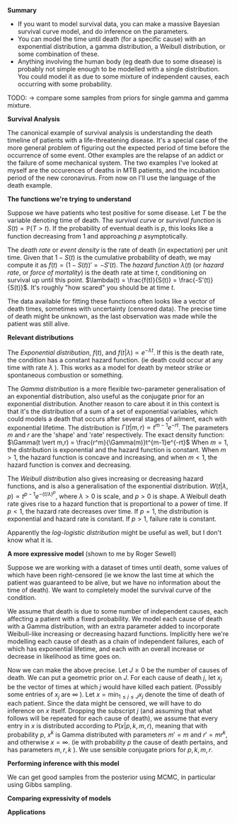 **Summary**

- If you want to model survival data, you can make a massive Bayesian survival curve model, and do inference on the parameters.
- You can model the time until death (for a specific cause) with an exponential distribution, a gamma distribution, a Weibull distribution, or some combination of these. 
- Anything involving the human body (eg death due to some disease) is probably not simple enough to be modelled with a single distribution. You could model it as due to some mixture of independent causes, each occurring with some probability.

TODO: -> compare some samples from priors for single gamma and gamma mixture.

**Survival Analysis**  

The canonical example of survival analysis is understanding the death timeline of patients with a life-threatening disease. It's a special case of the more general problem of figuring out the expected period of time before the occurrence of some event. Other examples are the relapse of an addict or the failure of some mechanical system. The two examples I've looked at myself are the occurences of deaths in MTB patients, and the incubation period of the new coronavirus. From now on I'll use the language of the death example.

**The functions we're trying to understand**

Suppose we have patients who test positive for some disease. Let $T$ be the variable denoting time of death. The *survival curve* or *survival function* is $S(t) = \mathbb{P}(T > t)$. If the probability of eventual death is $p$, this looks like a function decreasing from 1 and approaching $p$ asymptotically.

The *death rate* or *event density* is the rate of death (in expectation) per unit time. Given that $1 - S(t)$ is the cumulative probability of death, we may compute it as $f(t) = (1 - S(t))' = -S'(t)$. The *hazard function* $\lambda(t)$ (or *hazard rate*, or *force of mortality*) is the death rate at time $t$, conditioning on survival up until this point. $\lambda(t) = \frac{f(t)}{S(t)} = \frac{-S'(t)}{S(t)}$. It's roughly "how scared" you should be at time $t$.

The data available for fitting these functions often looks like a vector of death times, sometimes with uncertainty (censored data). The precise time of death might be unknown, as the last observation was made while the patient was still alive.

**Relevant distributions**

The *Exponential distribution*, $f(t)$, and $f(t \vert \lambda) \propto e^{-\lambda t}$. If this is the death rate, the condition has a constant hazard function. (ie death could occur at any time with rate $\lambda$ ). This works as a model for death by meteor strike or spontaneous combustion or something.

The *Gamma distribution* is a more flexible two-parameter generalisation of an exponential distribution, also useful as the conjugate prior for an exponential distribution. Another reason to care about it in this context is that it's the distribution of a sum of a set of exponential variables, which could models a death that occurs after several stages of ailment, each with exponential lifetime. The distribution is $\Gamma(t \vert m, r) \propto t^{m-1} e^{-rt}$. The parameters $m$ and $r$ are the 'shape' and 'rate' respectively. The exact density function: $\Gamma(t \vert m,r) = \frac{r^m}{\Gamma(m)}t^{m-1}e^{-rt}$ When $m=1$, the distribution is exponential and the hazard function is constant. When $m > 1$, the hazard function is concave and increasing, and when $m < 1$, the hazard function is convex and decreasing. 

The *Weibull distribution* also gives increasing or decreasing hazard functions, and is also a generalisation of the exponential distribution. $W(t \vert \lambda, p) \propto t^{p-1} e^{-(t/\lambda)^p}$, where $\lambda > 0$ is scale, and $p > 0$ is shape. A Weibull death rate gives rise to a hazard function that is proportional to a power of time. If $p < 1$, the hazard rate decreases over time. If $p = 1$, the distribution is exponential and hazard rate is constant. If $p > 1$, failure rate is constant.

Apparently the *log-logistic distribution* might be useful as well, but I don't know what it is.

**A more expressive model**
(shown to me by Roger Sewell)

Suppose we are working with a dataset of times until death, some values of which have been right-censored (ie we know the last time at which the patient was guaranteed to be alive, but we have no information about the time of death). We want to completely model the survival curve of the condition. 

We assume that death is due to some number of independent causes, each affecting a patient with a fixed probability. We model each cause of death with a Gamma distribution, with an extra parameter added to incorporate Weibull-like increasing or decreasing hazard functions. Implicitly here we're modelling each cause of death as a chain of independent failures, each of which has exponential lifetime, and each with an overall increase or decrease in likelihood as time goes on.

Now we can make the above precise. Let $J \geq 0$ be the number of causes of death. We can put a geometric prior on $J$. For each cause of death $j$, let $x_j$ be the vector of times at which $j$ would have killed each patient. (Possibly some entries of $x_j$ are $\infty$ ). Let $x = \min_{1 \leq j \leq J}x_j$ denote the time of death of each patient. Since the data might be censored, we will have to do inference on $x$ itself. Dropping the subscript $j$ (and assuming that what follows will be repeated for each cause of death), we assume that every entry in $x$ is distributed according to $P(x \vert p, k, m, r)$, meaning that with probability $p$, $x^k$ is Gamma distributed with parameters $m' = m$ and $r' = mr^k$, and otherwise $x  = \infty$. (ie with probability $p$ the cause of death pertains, and has parameters $m, r, k$ ). We use sensible conjugate priors for $p, k, m, r$. 

**Performing inference with this model**

We can get good samples from the posterior using MCMC, in particular using Gibbs sampling.

**Comparing expressivity of models**

**Applications**
